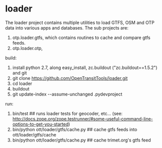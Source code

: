 loader
======

The loader project contains multiple utilities to load GTFS, OSM and OTP data into various apps and databases. The
sub projects are:
  1. otp.loader.gtfs, which contains routines to cache and compare gtfs feeds.
  1. otp.loader.otp,

build:
  1. install python 2.7, along easy_install, zc.buildout ("zc.buildout==1.5.2") and git
  1. git clone https://github.com/OpenTransitTools/loader.git
  1. cd loader
  1. buildout
  1. git update-index --assume-unchanged .pydevproject

run:
  1. bin/test ## runs loader tests for geocoder, etc... (see: http://docs.zope.org/zope.testrunner/#some-useful-command-line-options-to-get-you-started)
  1. bin/python ott/loader/gtfs/cache.py <url> ## cache gtfs feeds into ott/loader/gtfs/cache
  1. bin/python ott/loader/gtfs/cache.py ## cache trimet.org's gtfs feed
